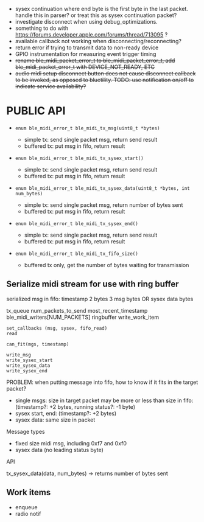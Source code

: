 * sysex continuation where end byte is the first byte in the last packet. handle this in parser? or treat this as sysex continuation packet?
* investigate disconnect when using debug_optimizations.
* something to do with https://forums.developer.apple.com/forums/thread/713095 ?
* available callback not working when disconnecting/reconnecting?
* return error if trying to transmit data to non-ready device
* GPIO instrumentation for measuring event trigger timing
* ~~rename ble_midi_packet_error_t to ble_midi_packet_error_t, add ble_midi_packet_error_t with DEVICE_NOT_READY, ETC~~
* ~~audio midi setup disconnect button does not cause disconnect callback to be invoked, as opposed to bluetility. TODO: use notification on/off to indicate service availability?~~

# PUBLIC API

* `enum ble_midi_error_t ble_midi_tx_msg(uint8_t *bytes)`
    * simple tx: send single packet msg, return send result
    * buffered tx: put msg in fifo, return result

* `enum ble_midi_error_t ble_midi_tx_sysex_start()`
    * simple tx: send single packet msg, return send result
    * buffered tx: put msg in fifo, return result

* `enum ble_midi_error_t ble_midi_tx_sysex_data(uint8_t *bytes, int num_bytes)`
    * simple tx: send single packet msg, return number of bytes sent
    * buffered tx: put msg in fifo, return result

* `enum ble_midi_error_t ble_midi_tx_sysex_end()`
    * simple tx: send single packet msg, return send result
    * buffered tx: put msg in fifo, return result

* `enum ble_midi_error_t ble_midi_tx_fifo_size()` 
    * buffered tx only, get the number of bytes waiting for transmission

## Serialize midi stream for use with ring buffer

serialized msg in fifo:
    timestamp 2 bytes
    3 msg bytes OR sysex data bytes


tx_queue
    num_packets_to_send
    most_recent_timestamp
    ble_midi_writers[NUM_PACKETS]
    ringbuffer
    write_work_item

    set_callbacks (msg, sysex, fifo_read)
    read

    can_fit(mgs, timestamp)

    write_msg
    write_sysex_start
    write_sysex_data
    write_sysex_end

PROBLEM: when putting message into fifo, how to know if it fits in the target packet?
* single msgs: size in target packet may be more or less than size in fifo: (timestamp?: +2 bytes, running status?: -1 byte)
* sysex start, end: (timestamp?: +2 bytes)
* sysex data: same size in packet

Message types

* fixed size midi msg, including 0xf7 and 0xf0
* sysex data (no leading status byte)

API

tx_sysex_data(data, num_bytes) -> returns number of bytes sent

## Work items

* enqueue
* radio notif